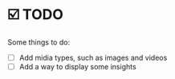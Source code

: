 # ☑️ TODO

Some things to do:

- [ ] Add midia types, such as images and videos
- [ ] Add a way to display some insights